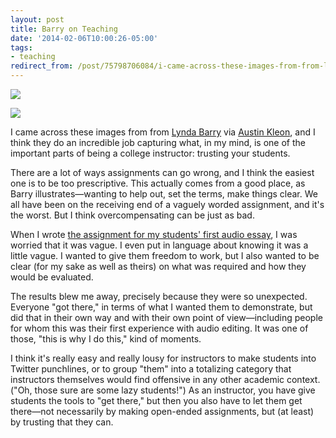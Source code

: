 ```yaml
---
layout: post 
title: Barry on Teaching
date: '2014-02-06T10:00:26-05:00' 
tags: 
- teaching 
redirect_from: /post/75798706084/i-came-across-these-images-from-from-lynda-barry/
---
```


![](http://d.pr/eOnO+)

![](http://d.pr/Uan+)


I came across these images from from [Lynda Barry][1] via [Austin Kleon][2], and I think they do an incredible job capturing what, in my mind, is one of the important parts of being a college instructor: trusting your students.

There are a lot of ways assignments can go wrong, and I think the easiest one is to be too prescriptive. This actually comes from a good place, as Barry illustrates—wanting to help out, set the terms, make things clear. We all have been on the receiving end of a vaguely worded assignment, and it's the worst. But I think overcompensating can be just as bad.

When I wrote [the assignment for my students' first audio essay][3], I was worried that it was vague. I even put in language about knowing it was a little vague. I wanted to give them freedom to work, but I also wanted to be clear (for my sake as well as theirs) on what was required and how they would be evaluated.

The results blew me away, precisely because they were so unexpected. Everyone "got there," in terms of what I wanted them to demonstrate, but did that in their own way and with their own point of view—including people for whom this was their first experience with audio editing. It was one of those, "this is why I do this," kind of moments.

I think it's really easy and really lousy for instructors to make students into Twitter punchlines, or to group "them" into a totalizing category that instructors themselves would find offensive in any other academic context. ("Oh, those sure are some lazy students!") As an instructor, you have give students the tools to "get there," but then you also have to let them get there—not necessarily by making open-ended assignments, but (at least) by trusting that they can.

[1]: http://thenearsightedmonkey.tumblr.com/post/75213385888/dearest-students-this-is-my-own-composition
[2]: http://tumblr.austinkleon.com/
[3]: http://craigeley.github.io/297c/audio01.html
  
